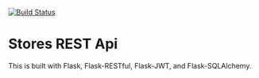 [![Build Status](https://app.travis-ci.com/leonardoademir/store-rest-api-test.svg?branch=main)](https://app.travis-ci.com/leonardoademir/store-rest-api-test)

# Stores REST Api

This is built with Flask, Flask-RESTful, Flask-JWT, and Flask-SQLAlchemy.
